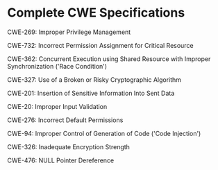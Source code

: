 

# Complete CWE Specifications

CWE-269: Improper Privilege Management

CWE-732: Incorrect Permission Assignment for Critical Resource

CWE-362: Concurrent Execution using Shared Resource with Improper Synchronization ('Race Condition')

CWE-327: Use of a Broken or Risky Cryptographic Algorithm

CWE-201: Insertion of Sensitive Information Into Sent Data

CWE-20: Improper Input Validation

CWE-276: Incorrect Default Permissions

CWE-94: Improper Control of Generation of Code ('Code Injection')

CWE-326: Inadequate Encryption Strength

CWE-476: NULL Pointer Dereference